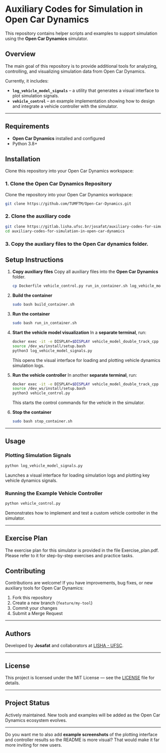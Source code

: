 # Auxiliary Codes for Simulation in Open Car Dynamics

This repository contains helper scripts and examples to support simulation using the **Open Car Dynamics** simulator.

## Overview

The main goal of this repository is to provide additional tools for analyzing, controlling, and visualizing simulation data from Open Car Dynamics.

Currently, it includes:

* **`log_vehicle_model_signals`** – a utility that generates a visual interface to plot simulation signals.
* **`vehicle_control`** – an example implementation showing how to design and integrate a vehicle controller with the simulator.

---

## Requirements

* **Open Car Dynamics** installed and configured
* Python 3.8+



## Installation

Clone this repository into your Open Car Dynamics workspace:

### 1. Clone the Open Car Dynamics Repository
Clone the repository into your Open Car Dynamics workspace:

```bash
git clone https://github.com/TUMFTM/Open-Car-Dynamics.git
```

### 2. Clone the auxiliary code

```bash
git clone https://gitlab.lisha.ufsc.br/josafat/auxiliary-codes-for-simulation-in-open-car-dynamics.git
cd auxiliary-codes-for-simulation-in-open-car-dynamics
```

### 3. Copy the auxliary files to the Open Car dynamics folder.

## Setup Instructions

1. **Copy auxiliary files**
   Copy all auxiliary files into the **Open Car Dynamics** folder.
   ```bash
   cp Dockerfile vehicle_control.py run_in_container.sh log_vehicle_model_signals.py ../Open-Car-Dynamics/
   ```

2. **Build the container**

   ```bash
   sudo bash build_container.sh
   ```

3. **Run the container**

   ```bash
   sudo bash run_in_container.sh
   ```

4. **Start the vehicle model visualization**
   In a **separate terminal**, run:

   ```bash
   docker exec -it -e DISPLAY=$DISPLAY vehicle_model_double_track_cpp bash
   source /dev_ws/install/setup.bash
   python3 log_vehicle_model_signals.py
   ```

   This opens the visual interface for loading and plotting vehicle dynamics simulation logs.

5. **Run the vehicle controller**
   In another **separate terminal**, run:

   ```bash
   docker exec -it -e DISPLAY=$DISPLAY vehicle_model_double_track_cpp bash
   source /dev_ws/install/setup.bash
   python3 vehicle_control.py
   ```

   This starts the control commands for the vehicle in the simulator.
6. **Stop the container**

   ```bash
   sudo bash stop_container.sh
   ```


---

## Usage

### Plotting Simulation Signals

```bash
python log_vehicle_model_signals.py
```

Launches a visual interface for loading simulation logs and plotting key vehicle dynamics signals.

### Running the Example Vehicle Controller

```bash
python vehicle_control.py
```

Demonstrates how to implement and test a custom vehicle controller in the simulator.

---
## Exercise Plan

The exercise plan for this simulator is provided in the file Exercise_plan.pdf. Please refer to it for step-by-step exercises and practice tasks.

## Contributing

Contributions are welcome!
If you have improvements, bug fixes, or new auxiliary tools for Open Car Dynamics:

1. Fork this repository
2. Create a new branch (`feature/my-tool`)
3. Commit your changes
4. Submit a Merge Request

---

## Authors

Developed by **Josafat** and collaborators at [LISHA - UFSC](https://www.lisha.ufsc.br/).

---

## License

This project is licensed under the MIT License — see the [LICENSE](LICENSE) file for details.

---

## Project Status

Actively maintained. New tools and examples will be added as the Open Car Dynamics ecosystem evolves.

---

Do you want me to also add **example screenshots** of the plotting interface and controller results so the README is more visual? That would make it far more inviting for new users.

